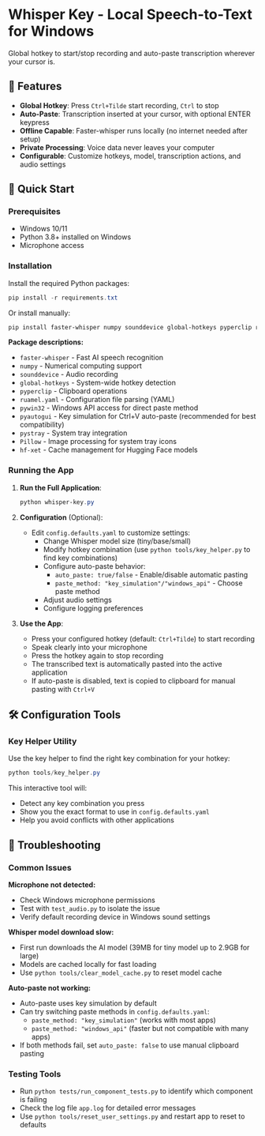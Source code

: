# Whisper Key - Local Speech-to-Text for Windows

Global hotkey to start/stop recording and auto-paste transcription wherever your cursor is.

## 🎯 Features

- **Global Hotkey**: Press `Ctrl+Tilde` start recording, `Ctrl` to stop
- **Auto-Paste**: Transcription inserted at your cursor, with optional ENTER keypress
- **Offline Capable**: Faster-whisper runs locally (no internet needed after setup)
- **Private Processing**: Voice data never leaves your computer
- **Configurable**: Customize hotkeys, model, transcription actions, and audio settings

## 🚀 Quick Start

### Prerequisites
- Windows 10/11
- Python 3.8+ installed on Windows
- Microphone access

### Installation
Install the required Python packages:
```powershell
pip install -r requirements.txt
```

Or install manually:
```powershell
pip install faster-whisper numpy sounddevice global-hotkeys pyperclip ruamel.yaml pywin32 pyautogui pystray Pillow hf-xet
```

**Package descriptions:**
- `faster-whisper` - Fast AI speech recognition
- `numpy` - Numerical computing support
- `sounddevice` - Audio recording
- `global-hotkeys` - System-wide hotkey detection  
- `pyperclip` - Clipboard operations
- `ruamel.yaml` - Configuration file parsing (YAML)
- `pywin32` - Windows API access for direct paste method
- `pyautogui` - Key simulation for Ctrl+V auto-paste (recommended for best compatibility)
- `pystray` - System tray integration
- `Pillow` - Image processing for system tray icons
- `hf-xet` - Cache management for Hugging Face models

### Running the App

1. **Run the Full Application**:
   ```powershell
   python whisper-key.py
   ```

2. **Configuration** (Optional):
   - Edit `config.defaults.yaml` to customize settings:
     - Change Whisper model size (tiny/base/small)
     - Modify hotkey combination (use `python tools/key_helper.py` to find key combinations)
     - Configure auto-paste behavior:
       - `auto_paste: true/false` - Enable/disable automatic pasting
       - `paste_method: "key_simulation"/"windows_api"` - Choose paste method
     - Adjust audio settings
     - Configure logging preferences

3. **Use the App**:
   - Press your configured hotkey (default: `Ctrl+Tilde`) to start recording
   - Speak clearly into your microphone  
   - Press the hotkey again to stop recording
   - The transcribed text is automatically pasted into the active application
   - If auto-paste is disabled, text is copied to clipboard for manual pasting with `Ctrl+V`

## 🛠️ Configuration Tools

### Key Helper Utility
Use the key helper to find the right key combination for your hotkey:

```powershell
python tools/key_helper.py
```

This interactive tool will:
- Detect any key combination you press
- Show you the exact format to use in `config.defaults.yaml`
- Help you avoid conflicts with other applications

## 🔧 Troubleshooting

### Common Issues

**Microphone not detected:**
- Check Windows microphone permissions
- Test with `test_audio.py` to isolate the issue
- Verify default recording device in Windows sound settings

**Whisper model download slow:**
- First run downloads the AI model (39MB for tiny model up to 2.9GB for large)
- Models are cached locally for fast loading
- Use `python tools/clear_model_cache.py` to reset model cache

**Auto-paste not working:**
- Auto-paste uses key simulation by default
- Can try switching paste methods in `config.defaults.yaml`:
  - `paste_method: "key_simulation"` (works with most apps)
  - `paste_method: "windows_api"` (faster but not compatible with many apps)
- If both methods fail, set `auto_paste: false` to use manual clipboard pasting

### Testing Tools
- Run `python tests/run_component_tests.py` to identify which component is failing
- Check the log file `app.log` for detailed error messages
- Use `python tools/reset_user_settings.py` and restart app to reset to defaults
